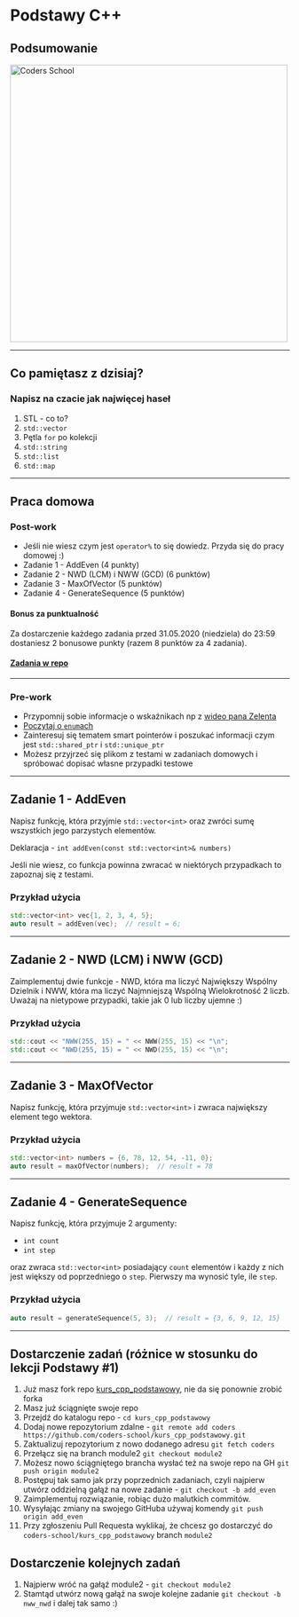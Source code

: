 <!-- .slide: data-background="#111111" -->

# Podstawy C++

## Podsumowanie

<a href="https://coders.school">
    <img width="500px" data-src="../img/coders_school_logo.png" alt="Coders School" class="plain">
</a>

___

## Co pamiętasz z dzisiaj?

### Napisz na czacie jak najwięcej haseł
<!-- .element: class="fragment fade-in" -->

1. <!-- .element: class="fragment fade-in" --> STL - co to?
2. <!-- .element: class="fragment fade-in" --> <code>std::vector</code>
3. <!-- .element: class="fragment fade-in" --> Pętla <code>for</code> po kolekcji
4. <!-- .element: class="fragment fade-in" --> <code>std::string</code>
5. <!-- .element: class="fragment fade-in" --> <code>std::list</code>
6. <!-- .element: class="fragment fade-in" --> <code>std::map</code>

___
<!-- .slide: style="font-size: 0.8em" -->

## Praca domowa

### Post-work

* Jeśli nie wiesz czym jest `operator%` to się dowiedz. Przyda się do pracy domowej :)
* Zadanie 1 - AddEven (4 punkty)
* Zadanie 2 - NWD (LCM) i NWW (GCD) (6 punktów)
* Zadanie 3 - MaxOfVector (5 punktów)
* Zadanie 4 - GenerateSequence (5 punktów)

#### Bonus za punktualność

Za dostarczenie każdego zadania przed 31.05.2020 (niedziela) do 23:59 dostaniesz 2 bonusowe punkty (razem 8 punktów za 4 zadania).

#### [Zadania w repo](https://github.com/coders-school/kurs_cpp_podstawowy/tree/module2/module2/homework)

___

### Pre-work

* Przypomnij sobie informacje o wskaźnikach np z [wideo pana Zelenta](https://www.youtube.com/watch?v=0DQl74alJzw)
* [Poczytaj o `enum`ach](http://cpp0x.pl/kursy/Kurs-C++/Typ-wyliczeniowy-enum/318)
* Zainteresuj się tematem smart pointerów i poszukać informacji czym jest `std::shared_ptr` i `std::unique_ptr`
* Możesz przyjrzeć się plikom z testami w zadaniach domowych i spróbować dopisać własne przypadki testowe

___

## Zadanie 1 - AddEven

Napisz funkcję, która przyjmie `std::vector<int>` oraz zwróci sumę wszystkich jego parzystych elementów.

Deklaracja - `int addEven(const std::vector<int>& numbers)`

Jeśli nie wiesz, co funkcja powinna zwracać w niektórych przypadkach to zapoznaj się z testami.

### Przykład użycia

```cpp
std::vector<int> vec{1, 2, 3, 4, 5};
auto result = addEven(vec);  // result = 6;
```

___

## Zadanie 2 - NWD (LCM) i NWW (GCD)

Zaimplementuj dwie funkcje - NWD, która ma liczyć Największy Wspólny Dzielnik i NWW, która ma liczyć Najmniejszą Wspólną Wielokrotność 2 liczb.
Uważaj na nietypowe przypadki, takie jak 0 lub liczby ujemne :)

### Przykład użycia

```cpp
std::cout << "NWW(255, 15) = " << NWW(255, 15) << "\n";
std::cout << "NWD(255, 15) = " << NWD(255, 15) << "\n";
```

___

## Zadanie 3 - MaxOfVector

Napisz funkcję, która przyjmuje `std::vector<int>` i zwraca największy element tego wektora.

### Przykład użycia

```cpp
std::vector<int> numbers = {6, 78, 12, 54, -11, 0};
auto result = maxOfVector(numbers);  // result = 78
```

___

## Zadanie 4 - GenerateSequence

Napisz funkcję, która przyjmuje 2 argumenty:

* `int count`
* `int step`

oraz zwraca `std::vector<int>` posiadający `count` elementów i każdy z nich jest większy od poprzedniego o `step`. Pierwszy ma wynosić tyle, ile `step`.

### Przykład użycia

```cpp
auto result = generateSequence(5, 3);  // result = {3, 6, 9, 12, 15}
```

___
<!-- .slide: style="font-size: 0.6em" -->

## Dostarczenie zadań (różnice w stosunku do lekcji Podstawy #1)

1. Już masz fork repo [kurs_cpp_podstawowy](https://github.com/coders-school/kurs_cpp_podstawowy), nie da się ponownie zrobić forka
2. Masz już ściągnięte swoje repo
3. Przejdź do katalogu repo - `cd kurs_cpp_podstawowy`
4. Dodaj nowe repozytorium zdalne - `git remote add coders https://github.com/coders-school/kurs_cpp_podstawowy.git`
5. Zaktualizuj repozytorium z nowo dodanego adresu `git fetch coders`
6. Przełącz się na branch module2 `git checkout module2`
7. Możesz nowo ściągniętego brancha wysłać też na swoje repo na GH `git push origin module2`
8. Postępuj tak samo jak przy poprzednich zadaniach, czyli najpierw utwórz oddzielną gałąź na nowe zadanie - `git checkout -b add_even`
9. Zaimplementuj rozwiązanie, robiąc dużo malutkich commitów.
10. Wysyłając zmiany na swojego GitHuba używaj komendy `git push origin add_even`
11. Przy zgłoszeniu Pull Requesta wyklikaj, że chcesz go dostarczyć do `coders-school/kurs_cpp_podstawowy` branch `module2`

## Dostarczenie kolejnych zadań

1. Najpierw wróć na gałąź module2 - `git checkout module2`
2. Stamtąd utwórz nową gałąź na swoje kolejne zadanie `git checkout -b nww_nwd` i dalej tak samo :)
